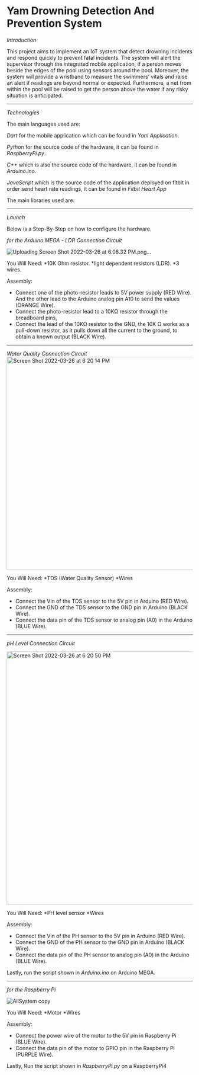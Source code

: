 # Yam Drowning Detection And Prevention System

*Introduction*

This project aims to implement an IoT system that detect drowning incidents and respond quickly to prevent fatal incidents. The system will alert the supervisor through the integrated mobile application, if a person moves beside the edges of the pool using sensors around the pool. Moreover, the system will provide a wristband to measure the swimmers’ vitals and raise an alert if readings are beyond normal or expected. Furthermore, a net from within the pool will be raised to get the person above the water if any risky situation is anticipated.

----------------------------------------------------------------------------------------------------------

*Technologies*

The main languages used are: 

*Dart* for the mobile application which can be found in *Yam Application*. 

*Python* for the source code of the hardware, it can be found in *RaspberryPi.py*.

*C++* which is also the source code of the hardware, it can be found in *Arduino.ino*.

*JavaScript* which is the source code of the application deployed on fitbit in order send heart rate readings, it can be found in *Fitbit Heart App*


The main libraries used are: 

----------------------------------------------------------------------------------------------------------

*Launch*

Below is a Step-By-Step on how to configure the hardware.

*for the Arduino MEGA - LDR Connection Circuit*

![Uploading Screen Shot 2022-03-26 at 6.08.32 PM.png…]()

You Will Need:
*10K Ohm resistor.
*light dependent resistors (LDR).
*3 wires.

Assembly:
- Connect one of the photo-resistor leads to 5V power supply (RED Wire). And the other lead to the Arduino analog pin A10 to send the values (ORANGE Wire).
- Connect the photo-resistor lead to a 10KΩ resistor through the breadboard pins,
- Connect the lead of the 10KΩ resistor to the GND, the 10K Ω works as a pull-down resistor, as it pulls down all the current to the ground, to obtain a known output (BLACK Wire).

----------------------------------------------------------------------------------------------------------

*Water Quality Connection Circuit*
<img width="575" alt="Screen Shot 2022-03-26 at 6 20 14 PM" src="https://user-images.githubusercontent.com/93124382/160245992-1bfb2bb0-2354-4175-ade7-eb869b406925.png">

You Will Need:
*TDS (Water Quality Sensor)
*Wires

Assembly:
- Connect the Vin of the TDS sensor to the 5V pin in Arduino (RED Wire).
- Connect the GND of the TDS sensor to the GND pin in Arduino (BLACK Wire).
- Connect the data pin of the TDS sensor to analog pin (A0) in the Arduino (BLUE Wire).

----------------------------------------------------------------------------------------------------------

*pH Level Connection Circuit*

<img width="683" alt="Screen Shot 2022-03-26 at 6 20 50 PM" src="https://user-images.githubusercontent.com/93124382/160246010-5f553fa7-b0dd-4d7c-847b-64b86d52ea85.png">

You Will Need:
*PH level sensor 
*Wires

Assembly:
- Connect the Vin of the PH sensor to the 5V pin in Arduino (RED Wire).
- Connect the GND of the PH sensor to the GND pin in Arduino (BLACK Wire).
- Connect the data pin of the PH sensor to analog pin (A0) in the Arduino (BLUE Wire).


Lastly, run the script shown in *Arduino.ino* on Arduino MEGA.

----------------------------------------------------------------------------------------------------------

*for the Raspberry Pi*

![AllSystem copy](https://user-images.githubusercontent.com/93124382/160245501-118ea209-4d0f-40e9-9284-7c68f813566a.png)

You Will Need:
*Motor
*Wires

Assembly:
- Connect the power wire of the motor to the 5V pin in Raspberry Pi (BLUE Wire).
- Connect the data pin of the motor to GPIO pin in the Raspberry Pi (PURPLE Wire).



Lastly, Run the script shown in *RaspberryPi.py* on a RaspberryPi4





